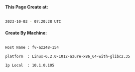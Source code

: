 
   
#### This Page Create at:

```bash

2023-10-03 - 07:20:28 UTC

```

#### Create By Machine:

```bash

Host Name : fv-az248-154

platform  : Linux-6.2.0-1012-azure-x86_64-with-glibc2.35

Ip Local  : 10.1.0.105

```

